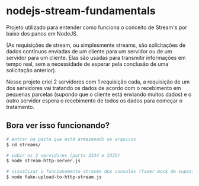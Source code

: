 # nodejs-stream-fundamentals
Projeto utilizado para entender como funciona o conceito de Stream's por baixo dos panos em NodeJS.

(As requisições de stream, ou simplesmente streams, são solicitações de dados contínuos enviadas de um cliente para um servidor ou de um servidor para um cliente. Elas são usadas para transmitir informações em tempo real, sem a necessidade de esperar pela conclusão de uma solicitação anterior).

Nesse projeto criei 2 servidores com 1 requisição cada, a requisição de um dos servidores vai tratando os dados de acordo com o recebimento em pequenas parcelas (supondo que o cliente está enviando muitos dados) e o outro servidor espera o recebimento de todos os dados para começar o tratamento.

## Bora ver isso funcionando?

```bash
# entrar na pasta que está armazenado os arquivos 
$ cd streams/

# subir os 2 servidores (porta 3334 e 3335)
$ node stream-http-server.js

# visualizar o funcionamento através dos consoles (fazer mock de supostas requisições de clientes)
$ node fake-upload-to-http-stream.js